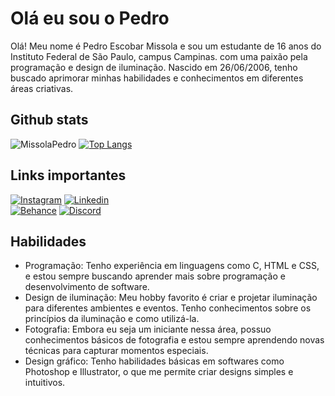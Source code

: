 # Olá eu sou o Pedro

Olá! Meu nome é Pedro Escobar Missola e sou um estudante de 16 anos do Instituto Federal de São Paulo, campus Campinas. com uma paixão pela programação e design de iluminação. Nascido em 26/06/2006, tenho buscado aprimorar minhas habilidades e conhecimentos em diferentes áreas criativas.
## Github stats
![MissolaPedro](https://github-readme-stats.vercel.app/api?username=MissolaPedro&show_icons=true&theme=github_dark_dimmed)
[![Top Langs](https://github-readme-stats.vercel.app/api/top-langs/?username=MissolaPedro&hide_progress=true)](https://github.com/anuraghazra/github-readme-stats)

## Links importantes
[![Instagram](https://img.shields.io/badge/Instagram-E4405F?style=for-the-badge&logo=instagram&logoColor=white)](https://www.instagram.com/missolapedro/)
[![Linkedin](https://img.shields.io/badge/LinkedIn-0077B5?style=for-the-badge&logo=linkedin&logoColor=white)](https://www.linkedin.com/in/pedro-missola-a6b072212/)  
[![Behance](https://img.shields.io/badge/-Behance-blue?style=for-the-badge&logo=behance&logoColor=white)]()
[![Discord](https://img.shields.io/badge/Discord-7289DA?style=for-the-badge&logo=discord&logoColor=white)](https://discord.gg/gCYgmwZR)

## Habilidades
- Programação: Tenho experiência em linguagens como C, HTML e CSS, e estou sempre buscando aprender mais sobre programação e desenvolvimento de software.
- Design de iluminação: Meu hobby favorito é criar e projetar iluminação para diferentes ambientes e eventos. Tenho conhecimentos sobre os princípios da iluminação e como utilizá-la.
- Fotografia: Embora eu seja um iniciante nessa área, possuo conhecimentos básicos de fotografia e estou sempre aprendendo novas técnicas para capturar momentos especiais.
- Design gráfico: Tenho habilidades básicas em softwares como Photoshop e Illustrator, o que me permite criar designs simples e intuitivos.
